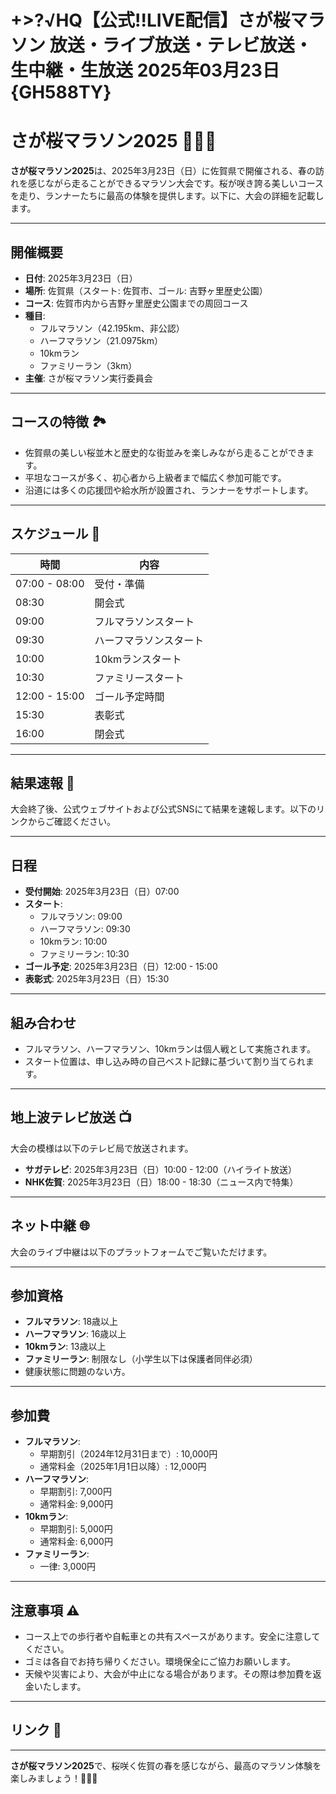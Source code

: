 # +>?√HQ【公式!!LIVE配信】さが桜マラソン 放送・ライブ放送・テレビ放送・生中継・生放送 2025年03月23日 {GH588TY}

# さが桜マラソン2025 🏃‍♂️🌸

**さが桜マラソン2025**は、2025年3月23日（日）に佐賀県で開催される、春の訪れを感じながら走ることができるマラソン大会です。桜が咲き誇る美しいコースを走り、ランナーたちに最高の体験を提供します。以下に、大会の詳細を記載します。

---

## 開催概要

- **日付**: 2025年3月23日（日）
- **場所**: 佐賀県（スタート: 佐賀市、ゴール: 吉野ヶ里歴史公園）
- **コース**: 佐賀市内から吉野ヶ里歴史公園までの周回コース
- **種目**:
  - フルマラソン（42.195km、非公認）
  - ハーフマラソン（21.0975km）
  - 10kmラン
  - ファミリーラン（3km）
- **主催**: さが桜マラソン実行委員会

---

## コースの特徴 🏞️

- 佐賀県の美しい桜並木と歴史的な街並みを楽しみながら走ることができます。
- 平坦なコースが多く、初心者から上級者まで幅広く参加可能です。
- 沿道には多くの応援団や給水所が設置され、ランナーをサポートします。

---

## スケジュール 📅

| 時間         | 内容                  |
|--------------|-----------------------|
| 07:00 - 08:00 | 受付・準備            |
| 08:30        | 開会式                |
| 09:00        | フルマラソンスタート  |
| 09:30        | ハーフマラソンスタート|
| 10:00        | 10kmランスタート      |
| 10:30        | ファミリースタート    |
| 12:00 - 15:00 | ゴール予定時間        |
| 15:30        | 表彰式                |
| 16:00        | 閉会式                |

---

## 結果速報 🏁

大会終了後、公式ウェブサイトおよび公式SNSにて結果を速報します。以下のリンクからご確認ください。


---

## 日程

- **受付開始**: 2025年3月23日（日）07:00
- **スタート**:
  - フルマラソン: 09:00
  - ハーフマラソン: 09:30
  - 10kmラン: 10:00
  - ファミリーラン: 10:30
- **ゴール予定**: 2025年3月23日（日）12:00 - 15:00
- **表彰式**: 2025年3月23日（日）15:30

---

## 組み合わせ

- フルマラソン、ハーフマラソン、10kmランは個人戦として実施されます。
- スタート位置は、申し込み時の自己ベスト記録に基づいて割り当てられます。

---

## 地上波テレビ放送 📺

大会の模様は以下のテレビ局で放送されます。

- **サガテレビ**: 2025年3月23日（日）10:00 - 12:00（ハイライト放送）
- **NHK佐賀**: 2025年3月23日（日）18:00 - 18:30（ニュース内で特集）

---

## ネット中継 🌐

大会のライブ中継は以下のプラットフォームでご覧いただけます。


---

## 参加資格

- **フルマラソン**: 18歳以上
- **ハーフマラソン**: 16歳以上
- **10kmラン**: 13歳以上
- **ファミリーラン**: 制限なし（小学生以下は保護者同伴必須）
- 健康状態に問題のない方。

---

## 参加費

- **フルマラソン**:
  - 早期割引（2024年12月31日まで）: 10,000円
  - 通常料金（2025年1月1日以降）: 12,000円
- **ハーフマラソン**:
  - 早期割引: 7,000円
  - 通常料金: 9,000円
- **10kmラン**:
  - 早期割引: 5,000円
  - 通常料金: 6,000円
- **ファミリーラン**:
  - 一律: 3,000円

---

## 注意事項 ⚠️

- コース上での歩行者や自転車との共有スペースがあります。安全に注意してください。
- ゴミは各自でお持ち帰りください。環境保全にご協力お願いします。
- 天候や災害により、大会が中止になる場合があります。その際は参加費を返金いたします。

---

## リンク 🔗


---

**さが桜マラソン2025**で、桜咲く佐賀の春を感じながら、最高のマラソン体験を楽しみましょう！🌸🏃‍♀️
